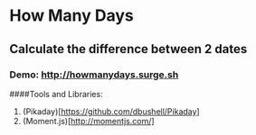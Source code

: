 # How Many Days
## Calculate the difference between 2 dates

### Demo: http://howmanydays.surge.sh

####Tools and Libraries:
1. (Pikaday)[https://github.com/dbushell/Pikaday]
2. (Moment.js)[http://momentjs.com/]
